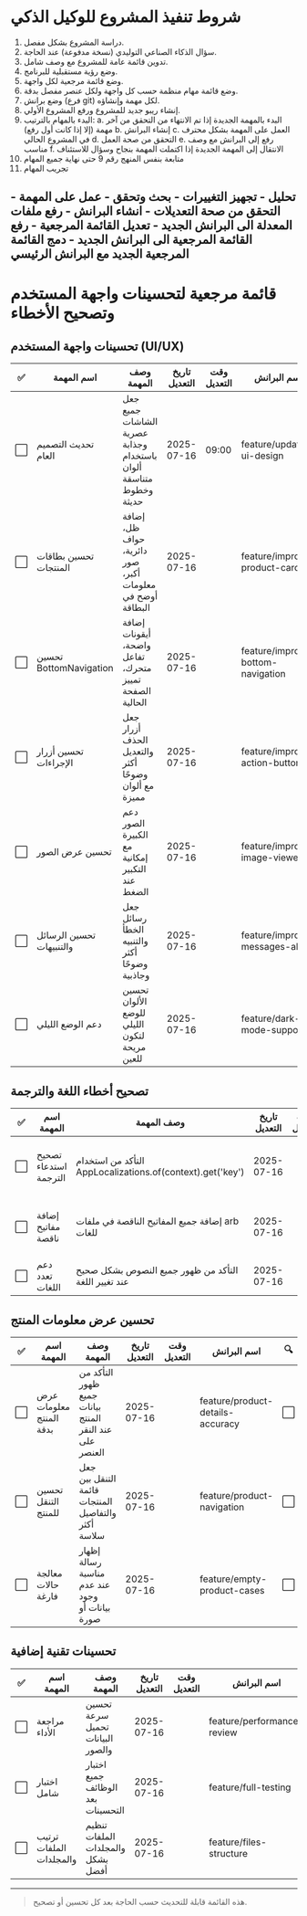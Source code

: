 # شروط تنفيذ المشروع للوكيل الذكي

1. دراسة المشروع بشكل مفصل.
2. سؤال الذكاء الصناعي التوليدي (نسخة مدفوعة) عند الحاجة.
3. تدوين قائمة عامة للمشروع مع وصف شامل.
4. وضع رؤية مستقبلية للبرنامج.
5. وضع قائمة مرجعية لكل واجهة.
6. وضع قائمة مهام منظمة حسب كل واجهة ولكل عنصر مفصل بدقة.
7. وضع برانش (فرع git) لكل مهمة وإنشاؤه.
8. إنشاء ريبو جديد للمشروع ورفع المشروع الأولي.
9. البدء بالمهام بالترتيب:
   a. البدء بالمهمة الجديدة إذا تم الانتهاء من التحقق من آخر مهمة (إلا إذا كانت أول رفع)
   b. إنشاء البرانش
   c. العمل على المهمة بشكل محترف في المشروع الحالي
   d. التحقق من صحة العمل
   e. رفع إلى البرانش مع وصف مناسب
   f. الانتقال إلى المهمة الجديدة إذا اكتملت المهمة بنجاح وسؤال للاستئناف
10. متابعة بنفس المنهج رقم 9 حتى نهاية جميع المهام
11. تجريب المهام

تحليل - تجهيز التغييرات - بحث وتحقق - عمل على المهمة - التحقق من صحة التعديلات - انشاء البرانش - رفع ملفات المعدلة الى البرانش الجديد - تعديل القائمة المرجعية - رفع القائمة المرجعية الى البرانش الجديد - دمج القائمة المرجعية الجديد مع البرانش الرئيسي 
---

# قائمة مرجعية لتحسينات واجهة المستخدم وتصحيح الأخطاء

## تحسينات واجهة المستخدم (UI/UX)
| ✅  | اسم المهمة                | وصف المهمة                                                        | تاريخ التعديل         | وقت التعديل | اسم البرانش                        | 🔍 | 🛠️ | ⚙️                                         | ملاحظات إضافية |
| -- | ------------------------ | ----------------------------------------------------------------- | --------------------- | ----------- | ----------------------------------- | -- | --- | ------------------------------------------ | -------------- |
| ⬜️ | تحديث التصميم العام      | جعل جميع الشاشات عصرية وجذابة باستخدام ألوان متناسقة وخطوط حديثة   | 2025-07-16            | 09:00       | feature/update-ui-design            | ⬜️ | ⬜️  | استخدام Material 3 وThemeData الحديثة      |                 |
| ⬜️ | تحسين بطاقات المنتجات    | إضافة ظل، حواف دائرية، صور أكبر، معلومات أوضح في البطاقة          | 2025-07-16            |             | feature/improve-product-cards       | ⬜️ | ⬜️  | Card مع elevation وClipRRect                |                 |
| ⬜️ | تحسين BottomNavigation   | إضافة أيقونات واضحة، تفاعل متحرك، تمييز الصفحة الحالية            | 2025-07-16            |             | feature/improve-bottom-navigation   | ⬜️ | ⬜️  | BottomNavigationBar مع animation           |                 |
| ⬜️ | تحسين أزرار الإجراءات    | جعل أزرار الحذف والتعديل أكثر وضوحًا مع ألوان مميزة                | 2025-07-16            |             | feature/improve-action-buttons      | ⬜️ | ⬜️  | استخدام ألوان متوافقة مع الحالة            |                 |
| ⬜️ | تحسين عرض الصور          | دعم الصور الكبيرة مع إمكانية التكبير عند الضغط                     | 2025-07-16            |             | feature/improve-image-viewer        | ⬜️ | ⬜️  | InteractiveViewer أو Hero animation         |                 |
| ⬜️ | تحسين الرسائل والتنبيهات | جعل رسائل الخطأ والتنبيه أكثر وضوحًا وجاذبية                       | 2025-07-16            |             | feature/improve-messages-alerts     | ⬜️ | ⬜️  | SnackBar وDialog بتصميم حديث                |                 |
| ⬜️ | دعم الوضع الليلي         | تحسين الألوان للوضع الليلي لتكون مريحة للعين                       | 2025-07-16            |             | feature/dark-mode-support           | ⬜️ | ⬜️  | ThemeData.dark مع تخصيص الألوان             |                 |

## تصحيح أخطاء اللغة والترجمة
| ✅  | اسم المهمة                | وصف المهمة                                                        | تاريخ التعديل         | وقت التعديل | اسم البرانش                        | 🔍 | 🛠️ | ⚙️                                         | ملاحظات إضافية |
| -- | ------------------------ | ----------------------------------------------------------------- | --------------------- | ----------- | ----------------------------------- | -- | --- | ------------------------------------------ | -------------- |
| ⬜️ | تصحيح استدعاء الترجمة    | التأكد من استخدام AppLocalizations.of(context).get('key')         | 2025-07-16            |             | fix/translation-calls               | ⬜️ | ⬜️  | مراجعة جميع الملفات واستبدال الاستدعاءات   |                 |
| ⬜️ | إضافة مفاتيح ناقصة        | إضافة جميع المفاتيح الناقصة في ملفات arb للغات                     | 2025-07-16            |             | fix/missing-arb-keys                | ⬜️ | ⬜️  | مراجعة ملفات app_en.arb و app_ar.arb        |                 |
| ⬜️ | دعم تعدد اللغات           | التأكد من ظهور جميع النصوص بشكل صحيح عند تغيير اللغة              | 2025-07-16            |             | feature/multilanguage-support        | ⬜️ | ⬜️  | اختبار التطبيق باللغتين                     |                 |

## تحسين عرض معلومات المنتج
| ✅  | اسم المهمة                | وصف المهمة                                                        | تاريخ التعديل         | وقت التعديل | اسم البرانش                        | 🔍 | 🛠️ | ⚙️                                         | ملاحظات إضافية |
| -- | ------------------------ | ----------------------------------------------------------------- | --------------------- | ----------- | ----------------------------------- | -- | --- | ------------------------------------------ | -------------- |
| ⬜️ | عرض معلومات المنتج بدقة   | التأكد من ظهور جميع بيانات المنتج عند النقر على العنصر              | 2025-07-16            |             | feature/product-details-accuracy     | ⬜️ | ⬜️  | مراجعة ProductDetailsScreen وProductListScreen |                 |
| ⬜️ | تحسين التنقل للمنتج       | جعل التنقل بين قائمة المنتجات والتفاصيل أكثر سلاسة                 | 2025-07-16            |             | feature/product-navigation          | ⬜️ | ⬜️  | استخدام Hero animation أو انتقال مخصص      |                 |
| ⬜️ | معالجة حالات فارغة        | إظهار رسالة مناسبة عند عدم وجود بيانات أو صورة                     | 2025-07-16            |             | feature/empty-product-cases         | ⬜️ | ⬜️  | رسالة فارغة أو أيقونة توضيحية               |                 |

## تحسينات تقنية إضافية
| ✅  | اسم المهمة                | وصف المهمة                                                        | تاريخ التعديل         | وقت التعديل | اسم البرانش                        | 🔍 | 🛠️ | ⚙️                                         | ملاحظات إضافية |
| -- | ------------------------ | ----------------------------------------------------------------- | --------------------- | ----------- | ----------------------------------- | -- | --- | ------------------------------------------ | -------------- |
| ⬜️ | مراجعة الأداء             | تحسين سرعة تحميل البيانات والصور                                   | 2025-07-16            |             | feature/performance-review           | ⬜️ | ⬜️  | استخدام FutureBuilder وCache                |                 |
| ⬜️ | اختبار شامل               | اختبار جميع الوظائف بعد التحسينات                                  | 2025-07-16            |             | feature/full-testing                 | ⬜️ | ⬜️  | كتابة اختبارات وحدات ووظائف                |                 |
| ⬜️ | ترتيب الملفات والمجلدات   | تنظيم الملفات والمجلدات بشكل أفضل                                  | 2025-07-16            |             | feature/files-structure              | ⬜️ | ⬜️  | lib/screens, lib/models, lib/services       |                 |

---

> هذه القائمة قابلة للتحديث حسب الحاجة بعد كل تحسين أو تصحيح.
